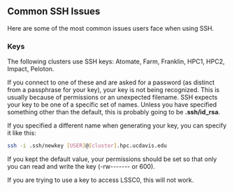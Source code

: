 ## Common SSH Issues

Here are some of the most common issues users face when using SSH. 


### Keys

The following clusters use SSH keys: Atomate, Farm, Franklin, HPC1, HPC2, Impact, Peloton. 

If you connect to one of these and are asked for a password (as distinct from a passphrase for your key), 
your key is not being recognized. This is usually because of permissions or an unexpected filename. 
SSH expects your key to be one of a specific set of names. Unless you have specified something other than
the default, this is probably going to be **.ssh/id_rsa**.

If you specified a different name when generating your key, you can specify it like this:

```bash
ssh -i .ssh/newkey [USER]@[cluster].hpc.ucdavis.edu
```

If you kept the default value, your permissions should be set so that only you can read and write the key (-rw------- or 600). 

If you are trying to use a key to access LSSC0, this will not work. 

